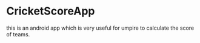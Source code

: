 # CricketScoreApp
this is an android app which is very useful for umpire to calculate the score of  teams.
